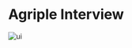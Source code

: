 # Agriple Interview

![ui](https://user-images.githubusercontent.com/46149752/113191666-ae85c100-9212-11eb-89ad-34fb1a2ee729.PNG)